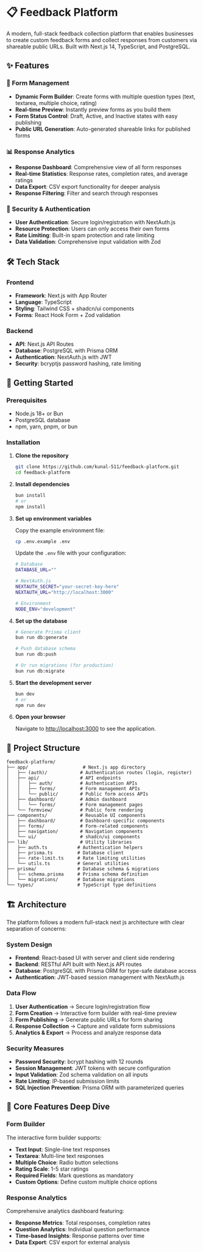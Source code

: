 # 📋 Feedback Platform

A modern, full-stack feedback collection platform that enables businesses to create custom feedback forms and collect responses from customers via shareable public URLs. Built with Next.js 14, TypeScript, and PostgreSQL.

## ✨ Features

### 🚀 Form Management
- **Dynamic Form Builder**: Create forms with multiple question types (text, textarea, multiple choice, rating)
- **Real-time Preview**: Instantly preview forms as you build them
- **Form Status Control**: Draft, Active, and Inactive states with easy publishing
- **Public URL Generation**: Auto-generated shareable links for published forms

### 📊 Response Analytics
- **Response Dashboard**: Comprehensive view of all form responses
- **Real-time Statistics**: Response rates, completion rates, and average ratings
- **Data Export**: CSV export functionality for deeper analysis
- **Response Filtering**: Filter and search through responses

### 🔐 Security & Authentication
- **User Authentication**: Secure login/registration with NextAuth.js
- **Resource Protection**: Users can only access their own forms
- **Rate Limiting**: Built-in spam protection and rate limiting
- **Data Validation**: Comprehensive input validation with Zod


## 🛠️ Tech Stack

### Frontend
- **Framework**: Next.js with App Router
- **Language**: TypeScript
- **Styling**: Tailwind CSS + shadcn/ui components
- **Forms**: React Hook Form + Zod validation

### Backend
- **API**: Next.js API Routes
- **Database**: PostgreSQL with Prisma ORM
- **Authentication**: NextAuth.js with JWT
- **Security**: bcryptjs password hashing, rate limiting


## 🚀 Getting Started

### Prerequisites
- Node.js 18+ or Bun
- PostgreSQL database
- npm, yarn, pnpm, or bun

### Installation

1. **Clone the repository**
   ```bash
   git clone https://github.com/kunal-511/feedback-platform.git
   cd feedback-platform
   ```

2. **Install dependencies**
   ```bash
   bun install
   # or
   npm install
   ```

3. **Set up environment variables**
   
   Copy the example environment file:
   ```bash
   cp .env.example .env
   ```
   
   Update the `.env` file with your configuration:
   ```bash
   # Database
   DATABASE_URL=""
   
   # NextAuth.js
   NEXTAUTH_SECRET="your-secret-key-here"
   NEXTAUTH_URL="http://localhost:3000"
   
   # Environment
   NODE_ENV="development"
   ```

4. **Set up the database**
   ```bash
   # Generate Prisma client
   bun run db:generate
   
   # Push database schema
   bun run db:push
   
   # Or run migrations (for production)
   bun run db:migrate
   ```

5. **Start the development server**
   ```bash
   bun dev
   # or
   npm run dev
   ```

6. **Open your browser**
   
   Navigate to [http://localhost:3000](http://localhost:3000) to see the application.


## 📁 Project Structure

```
feedback-platform/
├── app/                    # Next.js app directory
│   ├── (auth)/            # Authentication routes (login, register)
│   ├── api/               # API endpoints
│   │   ├── auth/          # Authentication APIs
│   │   ├── forms/         # Form management APIs
│   │   └── public/        # Public form access APIs
│   ├── dashboard/         # Admin dashboard
│   │   └── forms/         # Form management pages
│   └── formview/          # Public form rendering
├── components/            # Reusable UI components
│   ├── dashboard/         # Dashboard-specific components
│   ├── forms/             # Form-related components
│   ├── navigation/        # Navigation components
│   └── ui/                # shadcn/ui components
├── lib/                   # Utility libraries
│   ├── auth.ts           # Authentication helpers
│   ├── prisma.ts         # Database client
│   ├── rate-limit.ts     # Rate limiting utilities
│   └── utils.ts          # General utilities
├── prisma/               # Database schema & migrations
│   ├── schema.prisma     # Prisma schema definition
│   └── migrations/       # Database migrations
└── types/                # TypeScript type definitions
```

## 🏗️ Architecture

The platform follows a modern full-stack next js architecture with clear separation of concerns:

### System Design
- **Frontend**: React-based UI with server and client side rendering
- **Backend**: RESTful API built with Next.js API routes
- **Database**: PostgreSQL with Prisma ORM for type-safe database access
- **Authentication**: JWT-based session management with NextAuth.js

### Data Flow
1. **User Authentication** → Secure login/registration flow
2. **Form Creation** → Interactive form builder with real-time preview
3. **Form Publishing** → Generate public URLs for form sharing
4. **Response Collection** → Capture and validate form submissions
5. **Analytics & Export** → Process and analyze response data

### Security Measures
- **Password Security**: bcrypt hashing with 12 rounds
- **Session Management**: JWT tokens with secure configuration
- **Input Validation**: Zod schema validation on all inputs
- **Rate Limiting**: IP-based submission limits
- **SQL Injection Prevention**: Prisma ORM with parameterized queries

## 🎯 Core Features Deep Dive

### Form Builder
The interactive form builder supports:
- **Text Input**: Single-line text responses
- **Textarea**: Multi-line text responses  
- **Multiple Choice**: Radio button selections
- **Rating Scale**: 1-5 star ratings
- **Required Fields**: Mark questions as mandatory
- **Custom Options**: Define custom multiple choice options

### Response Analytics
Comprehensive analytics dashboard featuring:
- **Response Metrics**: Total responses, completion rates
- **Question Analytics**: Individual question performance
- **Time-based Insights**: Response patterns over time
- **Data Export**: CSV export for external analysis
